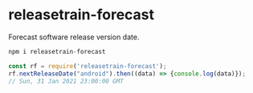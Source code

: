 # releasetrain-forecast
Forecast software release version date.

```javascript
npm i releasetrain-forecast

const rf = require('releasetrain-forecast');
rf.nextReleaseDate("android").then((data) => {console.log(data)});
// Sun, 31 Jan 2021 23:00:00 GMT
```